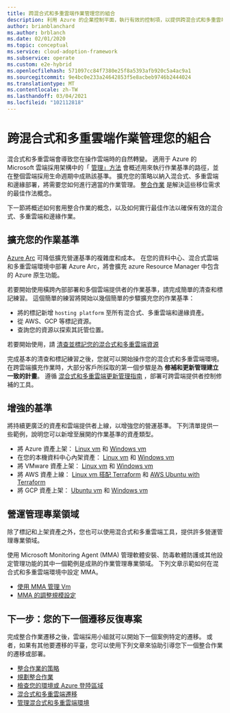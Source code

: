 ```yaml
---
title: 跨混合式和多重雲端作業管理您的組合
description: 利用 Azure 的企業控制平面，執行有效的控制項，以提供跨混合式和多重雲端部署的作業管理。
author: brianblanchard
ms.author: brblanch
ms.date: 02/01/2020
ms.topic: conceptual
ms.service: cloud-adoption-framework
ms.subservice: operate
ms.custom: e2e-hybrid
ms.openlocfilehash: 571097cc84f7380e25f8a5393afb920c5a4ac9a1
ms.sourcegitcommit: 9e4bc0e233a24642853f5e8acbeb9746b2444024
ms.translationtype: MT
ms.contentlocale: zh-TW
ms.lasthandoff: 03/04/2021
ms.locfileid: "102112818"
---
```

# <a name="manage-your-portfolio-across-hybrid-and-multicloud-operations"></a>跨混合式和多重雲端作業管理您的組合

混合式和多重雲端會導致您在操作雲端時的自然轉變。 適用于 Azure 的 Microsoft 雲端採用架構中的「 [管理」方法](../../manage/index.md) 會概述用來執行作業基準的路徑，並在整個雲端採用生命週期中成熟該基準。 擴充您的策略以納入混合式、多重雲端和邊緣部署，將需要您如何進行適當的作業管理。 [整合作業](./unified-operations.md) 是解決這些移位需求的最佳作法概念。

下一節將概述如何套用整合作業的概念，以及如何實行最佳作法以確保有效的混合式、多重雲端和邊緣作業。

## <a name="extending-your-operations-baseline"></a>擴充您的作業基準

[Azure Arc](/azure/azure-arc/overview) 可降低擴充營運基準的複雜度和成本。 在您的資料中心、混合式雲端和多重雲端環境中部署 Azure Arc，將會擴充 azure Resource Manager 中包含的 Azure 原生功能。

若要開始使用橫跨內部部署和多個雲端提供者的作業基準，請完成簡單的清查和標記練習。 這個簡單的練習將開始以幾個簡單的步驟擴充您的作業基準：

- 將的標記新增 `hosting platform` 至所有混合式、多重雲端和邊緣資產。
- 從 AWS、GCP 等標記資源。
- 查詢您的資源以探索其託管位置。

若要開始使用，請 [清查並標記您的混合式和多重雲端資源](../../manage/hybrid/server/best-practices/arc-inventory-tagging.md)

<!-- docutune:casing "update management guide" -->

完成基本的清查和標記練習之後，您就可以開始操作您的混合式和多重雲端環境。 在跨雲端擴充作業時，大部分客戶所採取的第一個步驟是為 **修補和更新管理建立一致的計畫**。 遵循 [混合式和多重雲端更新管理指南](../../manage/hybrid/server/best-practices/arc-update-management.md) ，部署可跨雲端提供者控制修補的工具。

## <a name="enhanced-baseline"></a>增強的基準

將持續更廣泛的資產和雲端提供者上線，以增強您的營運基準。 下列清單提供一些範例，說明您可以新增至展開的作業基準的資產類型。

- 將 Azure 資產上架： [Linux vm](../../manage/hybrid/server/best-practices/arm-template-linux.md) 和 [Windows vm](../../manage/hybrid/server/best-practices/arm-template-windows.md)
- 在您的本機資料中心內架資產： [Linux vm](../../manage/hybrid/server/best-practices/onboard-server-linux.md) 和 [Windows vm](../../manage/hybrid/server/best-practices/onboard-server-windows.md)
- 將 VMware 資產上架： [Linux vm](../../manage/hybrid/server/best-practices/vmware-scaled-powercli-linux.md) 和 [Windows vm](../../manage/hybrid/server/best-practices/vmware-scaled-powercli-windows.md)
- 將 AWS 資產上線： [Linux vm 搭配 Terraform](../../manage/hybrid/server/best-practices/aws-terraform-al2.md) 和 [AWS Ubuntu with Terraform](../../manage/hybrid/server/best-practices/aws-terraform-ubuntu.md)
- 將 GCP 資產上架： [Ubuntu vm](../../manage/hybrid/server/best-practices/gcp-terraform-ubuntu.md) 和 [Windows vm](../../manage/hybrid/server/best-practices/gcp-terraform-windows.md)

## <a name="operations-management-disciplines"></a>營運管理專業領域

除了標記和上架資產之外，您也可以使用混合式和多重雲端工具，提供許多營運管理專業領域。

使用 Microsoft Monitoring Agent (MMA) 管理軟體安裝、防毒軟體防護或其他設定管理功能的其中一個範例是成熟的作業管理專業領域。 下列文章示範如何在混合式和多重雲端環境中設定 MMA。

- [使用 MMA 管理 Vm](../../manage/hybrid/server/best-practices/arc-vm-extension-mma.md)
- [MMA 的調整規模設定](../../manage/hybrid/server/best-practices/arc-vm-extension-custom-script.md)

## <a name="next-step-your-next-migration-iteration"></a>下一步：您的下一個遷移反復專案

完成整合作業遷移之後，雲端採用小組就可以開始下一個案例特定的遷移。 或者，如果有其他要遷移的平臺，您可以使用下列文章來協助引導您下一個整合作業的遷移或部署。

- [整合作業的策略](./strategy.md)
- [規劃整合作業](./plan.md)
- [檢查您的環境或 Azure 登陸區域](./ready.md)
- [混合式和多重雲端遷移](./migrate.md)
- [管理混合式和多重雲端環境](./govern.md)
